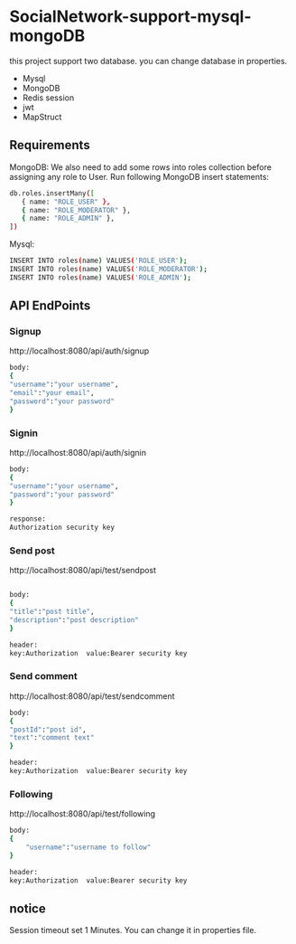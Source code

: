 # SocialNetwork-support-mysql-mongoDB
this project support two database.
you can change database in properties.
* Mysql
* MongoDB
* Redis session
* jwt
* MapStruct

## Requirements
MongoDB:
We also need to add some rows into roles collection before assigning any role to User. Run following MongoDB insert statements:
```bash
db.roles.insertMany([
   { name: "ROLE_USER" },
   { name: "ROLE_MODERATOR" },
   { name: "ROLE_ADMIN" },
])
```
Mysql:
```bash
INSERT INTO roles(name) VALUES('ROLE_USER');
INSERT INTO roles(name) VALUES('ROLE_MODERATOR');
INSERT INTO roles(name) VALUES('ROLE_ADMIN');
```
## API EndPoints


### Signup
http://localhost:8080/api/auth/signup
```bash
body:
{
"username":"your username",
"email":"your email",
"password":"your password"
}
```
### Signin
http://localhost:8080/api/auth/signin
```bash
body:
{
"username":"your username",
"password":"your password"
}

response:
Authorization security key
```
### Send post
http://localhost:8080/api/test/sendpost
```bash

body:
{
"title":"post title",
"description":"post description"
}

header:
key:Authorization  value:Bearer security key
```
### Send comment
http://localhost:8080/api/test/sendcomment
```bash
body:
{
"postId":"post id",
"text":"comment text"
}

header:
key:Authorization  value:Bearer security key
```
### Following
http://localhost:8080/api/test/following
```bash
body:
{
    "username":"username to follow"
}

header:
key:Authorization  value:Bearer security key
```
## notice
Session timeout set 1 Minutes.
You can change it in properties file.
